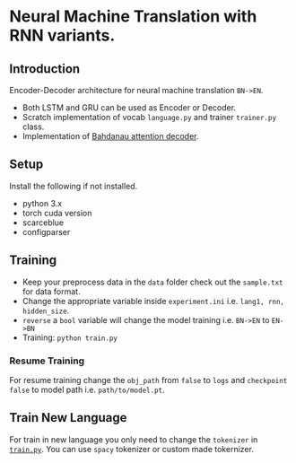 # Neural Machine Translation with RNN variants.

## Introduction
Encoder-Decoder architecture for neural machine translation `BN->EN`.
* Both LSTM and GRU can be used as Encoder or Decoder.
* Scratch implementation of vocab `language.py` and trainer `trainer.py` class.
* Implementation of [Bahdanau attention decoder](https://arxiv.org/pdf/1409.0473.pdf).

## Setup
Install the following if not installed.
* python 3.x
* torch cuda version
* scarceblue
* configparser

## Training
* Keep your preprocess data in the `data` folder check out the `sample.txt` for data format.
* Change the appropriate variable inside `experiment.ini` i.e. `lang1, rnn, hidden_size`.
* `reverse` a `bool` variable will change the model training i.e. `BN->EN` to `EN->BN`
* Training: `python train.py`

### Resume Training
For resume training change the `obj_path` from `false` to `logs` and `checkpoint` `false` to model path i.e. `path/to/model.pt`.

## Train New Language
For train in new language you only need to change the `tokenizer` in [`train.py`](https://github.com/MojammelHossain/nmt/blob/master/train.py#L38). You can use `spacy` tokenizer or custom made tokernizer.
